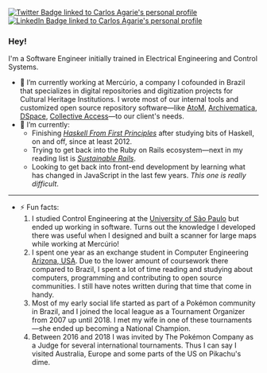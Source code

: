 [![Twitter Badge linked to Carlos Agarie's personal profile](https://img.shields.io/badge/Twitter-blue?style=for-the-badge&logo=twitter&logoColor=white)](https://twitter.com/carlos_agarie)
[![LinkedIn Badge linked to Carlos Agarie's personal profile](https://img.shields.io/badge/LinkedIn-blue?style=for-the-badge&logo=linkedin&logoColor=white)](https://www.linkedin.com/in/carlos-agarie-99469012)

### Hey! 

I'm a Software Engineer initially trained in Electrical Engineering and Control Systems. 

- 🔭 I’m currently working at Mercúrio, a company I cofounded in Brazil that specializes in digital repositories and digitization projects for Cultural Heritage Institutions. I wrote most of our internal tools and customized open source repository software—like [AtoM](https://www.accesstomemory.org/en/), [Archivematica](https://www.archivematica.org/en/), [DSpace](https://duraspace.org/dspace/), [Collective Access](https://www.collectiveaccess.org/)—to our client's needs.
- 🌱 I’m currently:
  - Finishing [*Haskell From First Principles*](https://haskellbook.com/) after studying bits of Haskell, on and off, since at least 2012.
  - Trying to get back into the Ruby on Rails ecosystem—next in my reading list is [*Sustainable Rails*](https://sustainable-rails.com/).
  - Looking to get back into front-end development by learning what has changed in JavaScript in the last few years. _This one is really difficult_.

---

- ⚡ Fun facts: 
  1. I studied Control Engineering at the [University of São Paulo](https://www5.usp.br/#english) but ended up working in software. Turns out the knowledge I developed there was useful when I designed and built a scanner for large maps while working at Mercúrio! 
  2. I spent one year as an exchange student in Computer Engineering [Arizona, USA](https://erau.edu/). Due to the lower amount of coursework there compared to Brazil, I spent a lot of time reading and studying about computers, programming and contributing to open source communities. I still have notes written during that time that come in handy.
  3. Most of my early social life started as part of a Pokémon community in Brazil, and I joined the local league as a Tournament Organizer from 2007 up until 2018. I met my wife in one of these tournaments—she ended up becoming a National Champion.
  4. Between 2016 and 2018 I was invited by The Pokémon Company as a Judge for several international tournaments. Thus I can say I visited Australia, Europe and some parts of the US on Pikachu's dime.
